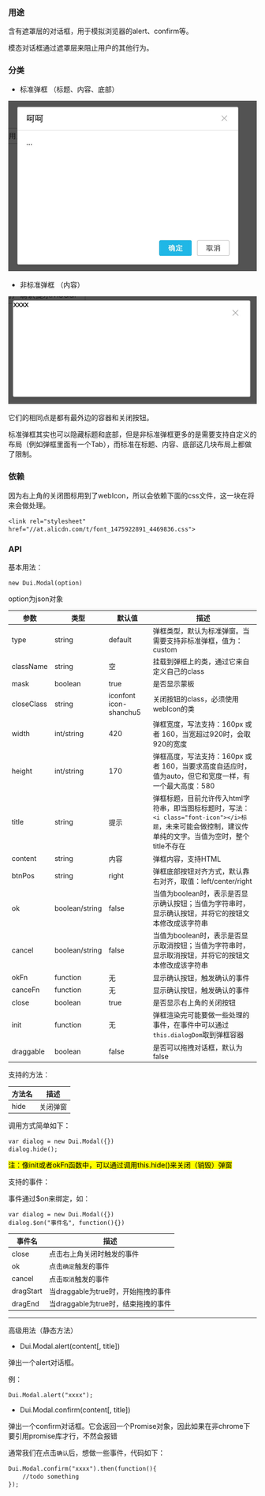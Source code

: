 ### 用途

含有遮罩层的对话框，用于模拟浏览器的alert、confirm等。

模态对话框通过遮罩层来阻止用户的其他行为。

### 分类

- 标准弹框 （标题、内容、底部）

![标准](images/default_popup.png)

- 非标准弹框 （内容）

![非标准](images/custom_popup.png)

它们的相同点是都有最外边的容器和关闭按钮。

标准弹框其实也可以隐藏标题和底部，但是非标准弹框更多的是需要支持自定义的布局（例如弹框里面有一个Tab），而标准在标题、内容、底部这几块布局上都做了限制。

### 依赖

因为右上角的关闭图标用到了webIcon，所以会依赖下面的css文件，这一块在将来会做处理。

```
<link rel="stylesheet" href="//at.alicdn.com/t/font_1475922891_4469836.css">
```

### API

基本用法：

```
new Dui.Modal(option)
```

option为json对象

| 参数        | 类型   |  默认值  |  描述 |
| ------   | --------  | ----  | -------- |
| type | string |   default  | 弹框类型，默认为标准弹窗。当需要支持非标准弹框，值为：custom  |
| className | string | 空 | 挂载到弹框上的类，通过它来自定义自己的class |
| mask | boolean | true | 是否显示蒙板 |
| closeClass | string | iconfont icon-shanchu5 | 关闭按钮的class，必须使用webIcon的类 |
| width | int/string |   420     |  弹框宽度，写法支持：160px 或者 160，当宽超过920时，会取920的宽度   |
| height | int/string  |   170   |  弹框高度，写法支持：160px 或者 160，当要求高度自适应时，值为auto，但它和宽度一样，有一个最大高度：580 |
| title   | string |  提示  | 弹框标题，目前允许传入html字符串，即当图标标题时，写法：`<i class="font-icon"></i>标题`，未来可能会做控制，建议传单纯的文字。当值为空时，整个title不存在  |
| content | string | 内容 | 弹框内容，支持HTML |
| btnPos | string |   right     |  弹框底部按钮对齐方式，默认靠右对齐，取值：left/center/right  |
| ok | boolean/string |  false  |  当值为boolean时，表示是否显示确认按钮；当值为字符串时，显示确认按钮，并将它的按钮文本修改成该字符串   |
| cancel | boolean/string |  false  |  当值为boolean时，表示是否显示取消按钮；当值为字符串时，显示取消按钮，并将它的按钮文本修改成该字符串  |
| okFn | function |   无      |  显示确认按钮，触发确认的事件   |
| canceFn | function |   无     |  显示确认按钮，触发确认的事件  |
| close | boolean | true |  是否显示右上角的关闭按钮 |
| init | function |   无     |  弹框渲染完可能要做一些处理的事件，在事件中可以通过`this.dialogDom`取到弹框容器   |
| draggable | boolean | false | 是否可以拖拽对话框，默认为false |

支持的方法：

| 方法名   |  描述 |
| ------ | -------- |
| hide | 关闭弹窗 |

调用方式简单如下：

```
var dialog = new Dui.Modal({})
dialog.hide();
```

<mark>注：像init或者okFn函数中，可以通过调用this.hide()来关闭（销毁）弹窗</mark>

支持的事件：

事件通过$on来绑定，如：

```
var dialog = new Dui.Modal({})
dialog.$on("事件名", function(){})
```

| 事件名   |  描述 |
| ------ | -------- |
| close | 点击右上角关闭时触发的事件 |
| ok | 点击`确定`触发的事件 |
| cancel | 点击`取消`触发的事件 |
| dragStart | 当draggable为true时，开始拖拽的事件 |
| dragEnd | 当draggable为true时，结束拖拽的事件 |

------

高级用法（静态方法）

- Dui.Modal.alert(content[, title])

弹出一个alert对话框。

例：
```
Dui.Modal.alert("xxxx");
```

- Dui.Modal.confirm(content[, title])

弹出一个confirm对话框。它会返回一个Promise对象，因此如果在非chrome下要引用promise库才行，不然会报错

通常我们在点击`确认`后，想做一些事件，代码如下：

```
Dui.Modal.confirm("xxxx").then(function(){
    //todo something
});
```






